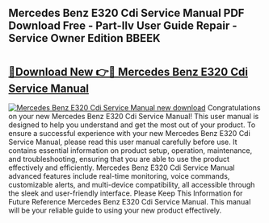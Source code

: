 ## Mercedes Benz E320 Cdi Service Manual PDF Download Free - Part-Ilv User Guide Repair - Service Owner Edition BBEEK

# <h2><a href="http://bc89328.oget.top/?id=Mercedes+Benz+E320+Cdi+Service+Manual">🔗Download New 👉🔴 Mercedes Benz E320 Cdi Service Manual</a></h2>

[![Mercedes Benz E320 Cdi Service Manual new download](https://i.imgur.com/5g1atiW.png)](http://bc89328.oget.top/?id=Mercedes+Benz+E320+Cdi+Service+Manual)
Congratulations on your new Mercedes Benz E320 Cdi Service Manual! This user manual is designed to help you understand and get the most out of your product. To ensure a successful experience with your new Mercedes Benz E320 Cdi Service Manual, please read this user manual carefully before use. It contains essential information on product setup, operation, maintenance, and troubleshooting, ensuring that you are able to use the product effectively and efficiently. Mercedes Benz E320 Cdi Service Manual advanced features include real-time monitoring, voice commands, customizable alerts, and multi-device compatibility, all accessible through the sleek and user-friendly interface. Please Keep This Information for Future Reference Mercedes Benz E320 Cdi Service Manual. This manual will be your reliable guide to using your new product effectively.
